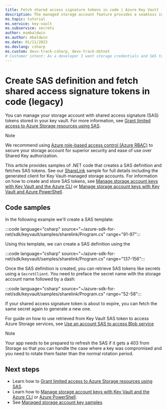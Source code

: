 ```yaml
---
title: Fetch shared access signature tokens in code | Azure Key Vault
description: The managed storage account feature provides a seamless integration between Azure Key Vault and an Azure storage account. This sample uses the Azure SDK for .NET to manage SAS tokens.
ms.topic: tutorial
ms.service: key-vault
ms.subservice: secrets
author: msmbaldwin
ms.author: mbaldwin
ms.date: 01/11/2023
ms.devlang: csharp
ms.custom: devx-track-csharp, devx-track-dotnet
# Customer intent: As a developer I want storage credentials and SAS tokens to be managed securely by Azure Key Vault.
---
```

# Create SAS definition and fetch shared access signature tokens in code (legacy)

You can manage your storage account with shared access signature (SAS) tokens stored in your key vault. For more information, see [Grant limited access to Azure Storage resources using SAS](../../storage/common/storage-sas-overview.md).

> [!NOTE]
> We recommend using [Azure role-based access control (Azure RBAC)](../../storage/blobs/authorize-access-azure-active-directory.md) to secure your storage account for superior security and ease of use over Shared Key authorization.

This article provides samples of .NET code that creates a SAS definition and fetches SAS tokens. See our [ShareLink](/samples/azure/azure-sdk-for-net/share-link/) sample for full details including the generated client for Key Vault-managed storage accounts. For information on how to create and store SAS tokens, see [Manage storage account keys with Key Vault and the Azure CLI](overview-storage-keys.md) or [Manage storage account keys with Key Vault and Azure PowerShell](overview-storage-keys-powershell.md).

## Code samples

In the following example we'll create a SAS template:

:::code language="csharp" source="~/azure-sdk-for-net/sdk/keyvault/samples/sharelink/Program.cs" range="91-97":::

Using this template, we can create a SAS definition using the 

:::code language="csharp" source="~/azure-sdk-for-net/sdk/keyvault/samples/sharelink/Program.cs" range="137-156":::

Once the SAS definition is created, you can retrieve SAS tokens like secrets using a `SecretClient`. You need to preface the secret name with the storage account name followed by a dash:

:::code language="csharp" source="~/azure-sdk-for-net/sdk/keyvault/samples/sharelink/Program.cs" range="52-58":::

If your shared access signature token is about to expire, you can fetch the same secret again to generate a new one.

For guide on how to use retrieved from Key Vault SAS token to access Azure Storage services, see [Use an account SAS to access Blob service](../../storage/common/storage-account-sas-create-dotnet.md#use-an-account-sas-from-a-client)

> [!NOTE]
> Your app needs to be prepared to refresh the SAS if it gets a 403 from Storage so that you can handle the case where a key was compromised and you need to rotate them faster than the normal rotation period. 

## Next steps
- Learn how to [Grant limited access to Azure Storage resources using SAS](../../storage/common/storage-sas-overview.md).
- Learn how to [Manage storage account keys with Key Vault and the Azure CLI](overview-storage-keys.md) or [Azure PowerShell](overview-storage-keys-powershell.md).
- See [Managed storage account key samples](https://github.com/Azure-Samples?utf8=%E2%9C%93&q=key+vault+storage&type=&language=)
